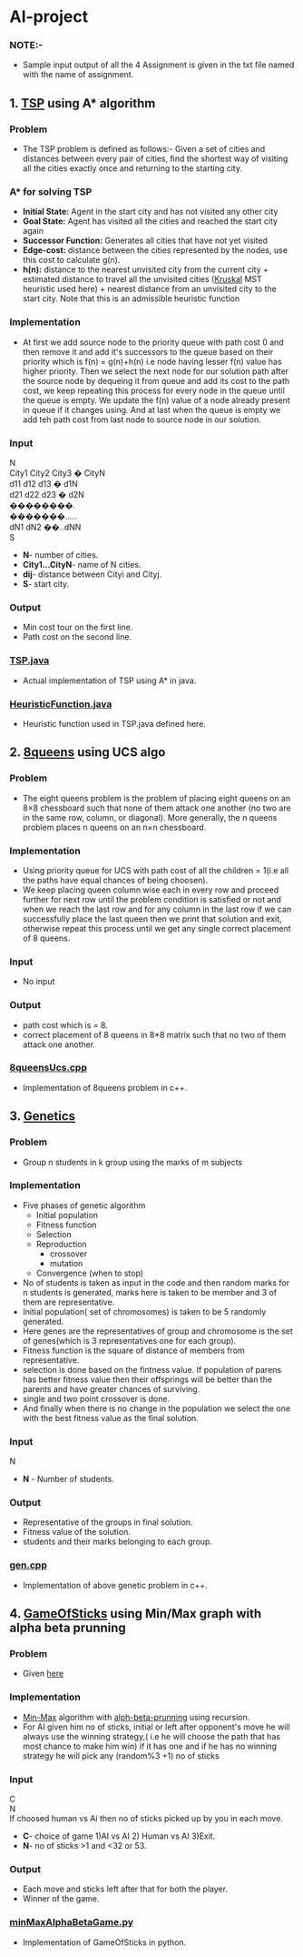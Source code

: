 # AI-project
### NOTE:-
- Sample input output of all the 4 Assignment is given in the txt file named with the name of assignment.
## 1. [TSP](https://en.wikipedia.org/wiki/Travelling_salesman_problem) using A* algorithm
### Problem
- The TSP problem is defined as follows:- Given a set of cities and distances between every pair of cities, find the shortest way of visiting all the cities exactly once and returning to the starting city.
### A* for solving TSP
- **Initial State:** Agent in the start city and has not visited any other city<br/>
- **Goal State:** Agent has visited all the cities and reached the start city again<br/>
- **Successor Function:** Generates all cities that have not yet visited<br/>
- **Edge-cost:** distance between the cities represented by the nodes, use this cost to calculate g(n).<br/>
- **h(n):** distance to the nearest unvisited city from the current city + estimated distance to travel all the unvisited cities ([Kruskal](https://en.wikipedia.org/wiki/Kruskal%27s_algorithm) MST heuristic used here) + nearest distance from an unvisited city to the start city. Note that this is an admissible heuristic function

### Implementation
- At first we add source node to the priority queue with path  cost 0 and then remove it and add it's successors to the queue based on their priority which is f(n) = g(n)+h(n) i.e node having lesser f(n) value has higher priority. Then we select the next node for our solution path after the source node by dequeing it from queue and add its cost to the path cost, we keep repeating this process for every node in the queue until the queue is empty. We update the f(n) value of a node already present in queue if it changes using. And at last when the queue is empty we add teh path cost from last node to source node in our solution.

### Input
N<br/>
City1 City2 City3 � CityN<br/>
d11 d12 d13 � d1N<br/>
d21 d22 d23 � d2N<br/>
��������.<br/>
�������.....<br/>
dN1 dN2 ��..dNN<br/>
S

- **N**- number of cities.<br/>
- **City1...CityN**- name of N cities.<br/>
- **dij**- distance between Cityi and Cityj.
- **S**- start city.

### Output
- Min cost tour on the first line.<br/>
- Path cost on the second line.

### [TSP.java](TSP.java)
- Actual implementation of TSP using A* in java.

### [HeuristicFunction.java](HeuristicFunction.java)
- Heuristic function used in TSP.java defined here.

## 2. [8queens](https://en.wikipedia.org/wiki/Eight_queens_puzzle) using UCS algo
### Problem 
- The eight queens problem is the problem of placing eight queens on an 8×8 chessboard such that none of them attack one another (no two are in the same row, column, or diagonal). More generally, the n queens problem places n queens on an n×n chessboard.

### Implementation
- Using priority queue for UCS with path cost of all the children = 1(i.e all the paths have equal chances of being choosen).
- We keep placing queen column wise each in every row and proceed further for next row until the problem condition is satisfied or not and when we reach the last row and for any column in the last row if we can successfully place the last queen then we print that solution and exit, otherwise repeat this process until we get any single correct placement of 8 queens.

### Input
- No input

### Output
- path cost which is = 8.
- correct placement of 8 queens in 8*8 matrix such that no two of them attack one another.

### [8queensUcs.cpp](8queensUcs.cpp)
- Implementation of 8queens problem in c++.

## 3. [Genetics](https://en.wikipedia.org/wiki/Genetic_algorithm)
### Problem
- Group n students in k group using the marks of m subjects 

### Implementation
- Five phases of genetic algorithm
  - Initial population
  - Fitness function
  - Selection
  - Reproduction
    - crossover
    - mutation 
  - Convergence (when to stop)
- No of students is taken as input in the code and then random marks for n students is generated, marks here is taken to be member and 3 of them are representative.
- Initial population( set of chromosomes) is taken to be 5 randomly generated.
- Here genes are the representatives of group and chromosome is the set of genes(which is 3 representatives one for each group). 
- Fitness function is the square of distance of members from representative.
- selection is done based on the fintness value. If population of parens has better fitness value then their offsprings will be better than  the parents and have greater chances of surviving.
- single and two point crossover is done.
- And finally when there is no change in the population we select the one with the best fitness value as the final solution.

### Input
N
- **N** - Number of students.

### Output
- Representative of the groups in final solution.
- Fitness value of the solution.
- students and their marks belonging to each group.

### [gen.cpp](gen.cpp)
- Implementation of above genetic problem in c++.

## 4. [GameOfSticks](https://en.wikipedia.org/wiki/Nim) using Min/Max graph with alpha beta prunning
### Problem
- Given [here](AI_assignment.pdf)

### Implementation
- [Min-Max](https://en.wikipedia.org/wiki/Minimax) algorithm with [alph-beta-prunning](https://en.wikipedia.org/wiki/Alpha%E2%80%93beta_pruning) using recursion.
- For AI given him no of sticks, initial or left after opponent's move he will always use the winning strategy,( i.e he will choose the path that has most chance to make him win) if it has one and if he has no winning strategy he will pick any (random%3 +1) no of sticks

### Input
C<br/>
N<br/>
If choosed human vs Ai then no of sticks picked up by you in each move.

- **C**- choice of game 1)AI vs AI 2) Human vs AI 3)Exit.<br/>
- **N**- no of sticks >1 and <32 or 53.
### Output
- Each move and sticks left after that for both the player.<br/>
- Winner of the game.

### [minMaxAlphaBetaGame.py](minMaxAlphaBetaGame.py)
- Implementation of GameOfSticks in python.
